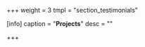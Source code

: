 +++
weight = 3
tmpl = "section_testimonials"

[info]
caption = "<strong>Projects</strong>"
desc = ""



+++
